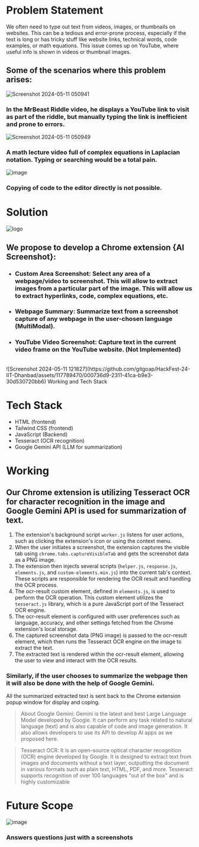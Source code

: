 # Problem Statement

 We often need to type out text from videos, images, or thumbnails on websites. This can be a tedious and error-prone process, especially if the text is long or has tricky stuff like website links, technical words, code examples, or math equations. This issue comes up on YouTube, where useful info is shown in videos or thumbnail images.

## Some of the scenarios where this problem arises:
![Screenshot 2024-05-11 050941](https://github.com/gitgoap/HackFest-24-IIT-Dhanbad/assets/117789470/325fe373-5215-4602-b582-1e2d3e91d96c)

### In the MrBeast Riddle video, he displays a YouTube link to visit as part of the riddle, but manually typing the link is inefficient and prone to errors.





![Screenshot 2024-05-11 050949](https://github.com/gitgoap/HackFest-24-IIT-Dhanbad/assets/117789470/29019305-a63d-4443-89e8-2a67265befbe)

### A math lecture video full of complex equations in Laplacian notation. Typing or searching would be a total pain.


![image](https://github.com/gitgoap/HackFest-24-IIT-Dhanbad/assets/117789470/1d84b1e5-6e1e-49b4-aefc-3482b74f29d6)
<br>
### Copying of code to the editor directly is not possible.

# Solution

![logo](https://github.com/gitgoap/HackFest-24-IIT-Dhanbad/assets/117789470/121ddde6-77ed-4dad-b9ff-7da6ddffdb38)



## We propose to develop a Chrome extension {AI Screenshot}:



- ### Custom Area Screenshot: Select any area of a webpage/video to screenshot. This will allow to extract images from a particular part of the image. This will allow us to extract hyperlinks, code, complex equations, etc. 

- ### Webpage Summary: Summarize text from a screenshot capture of any webpage in the user-chosen language (MultiModal).
- ### YouTube Video Screenshot: Capture text in the current video frame on the YouTube website. (Not Implemented)
<br>
![Screenshot 2024-05-11 121827](https://github.com/gitgoap/HackFest-24-IIT-Dhanbad/assets/117789470/000736d9-2311-41ca-b9e3-30d530720bb6)
Working and Tech Stack


# Tech Stack
- HTML (frontend)
- Tailwind CSS (frontend)
- JavaScript (Backend)
- Tesseract (OCR recognition)
- Google Gemini API (LLM for summarization)










 #    Working

## Our Chrome extension is utilizing Tesseract OCR for character recognition in the image and Google Gemini API is used for summarization of text.
1. The extension's background script ```worker.js``` listens for user actions, such as clicking the extension's icon or using the context menu.
2. When the user initiates a screenshot, the extension captures the visible tab using ```chrome.tabs.captureVisibleTab``` and gets the screenshot data as a PNG image.
3. The extension then injects several scripts (```helper.js```, ```response.js```, ```elements.js```, and ```custom-elements.min.js```) into the current tab's context. These scripts are responsible for rendering the OCR result and handling the OCR process.
4. The ocr-result custom element, defined in ```elements.js```, is used to perform the OCR operation. This custom element utilizes the ```tesseract.js``` library, which is a pure JavaScript port of the Tesseract OCR engine.
5. The ocr-result element is configured with user preferences such as language, accuracy, and other settings fetched from the Chrome extension's local storage.
6. The captured screenshot data (PNG image) is passed to the ocr-result element, which then runs the Tesseract OCR engine on the image to extract the text.
7. The extracted text is rendered within the ocr-result element, allowing the user to view and interact with the OCR results.

 
### Similarly, if the user chooses to summarize the webpage then it will also be done with the help of Google Gemini.
All the summarized extracted text is sent back to the Chrome extension popup window for display and coping.


> About Google Gemini: Gemini is the latest and best Large Language Model developed by Google. It can perform any task related to natural language (text) and is also capable of code and image generation.
It also allows developers to use its API to develop AI apps as we proposed here.

> Tesseract OCR: It is an open-source optical character recognition (OCR) engine developed by Google. It is designed to extract text from images and documents without a text layer, outputting the document in various formats such as plain text, HTML, PDF, and more. Tesseract supports recognition of over 100 languages "out of the box" and is highly customizable


# Future Scope
![image](https://github.com/gitgoap/HackFest-24-IIT-Dhanbad/assets/117789470/1592f070-2e07-436b-b268-dc25be5e8e53)
### Answers questions just with a screenshots















 
 




